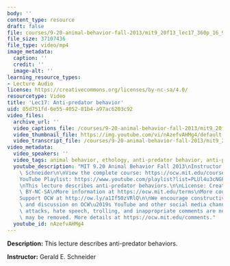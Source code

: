 ```yaml
---
body: ''
content_type: resource
draft: false
file: courses/9-20-animal-behavior-fall-2013/mit9_20f13_lec17_360p_16_9.mp4
file_size: 37107436
file_type: video/mp4
image_metadata:
  caption: ''
  credit: ''
  image-alt: ''
learning_resource_types:
- Lecture Audio
license: https://creativecommons.org/licenses/by-nc-sa/4.0/
resourcetype: Video
title: 'Lec17: Anti-predator behavior'
uid: 85d751fd-6e55-4052-81b4-a97ac6203c92
video_files:
  archive_url: ''
  video_captions_file: /courses/9-20-animal-behavior-fall-2013/mit9_20f13_lec17_captions.vtt
  video_thumbnail_file: https://img.youtube.com/vi/nAzefvAHMg4/default.jpg
  video_transcript_file: /courses/9-20-animal-behavior-fall-2013/mit9_20f13_lec17_transcript.pdf
video_metadata:
  video_speakers: ''
  video_tags: animal behavior, ethology, anti-predator behavior, anti-predation, camouflage
  youtube_description: "MIT 9.20 Animal Behavior Fall 2013\nInstructor: Gerald E.\
    \ Schneider\n\nView the complete course: https://ocw.mit.edu/courses/9-20-animal-behavior-fall-2013/\n\
    YouTube Playlist: https://www.youtube.com/playlist?list=PLUl4u3cNGP63TbPEWYEKOq8yAN8mEP_5O\n\
    \nThis lecture describes anti-predator behaviors.\n\nLicense: Creative Commons\
    \ BY-NC-SA\nMore information at https://ocw.mit.edu/terms\nMore courses at https://ocw.mit.edu\n\
    Support OCW at http://ow.ly/a1If50zVRlQ\n\nWe encourage constructive comments\
    \ and discussion on OCW\u2019s YouTube and other social media channels. Personal\
    \ attacks, hate speech, trolling, and inappropriate comments are not allowed and\
    \ may be removed. More details at https://ocw.mit.edu/comments."
  youtube_id: nAzefvAHMg4
---
```

**Description:** This lecture describes anti-predator behaviors.

**Instructor:** Gerald E. Schneider